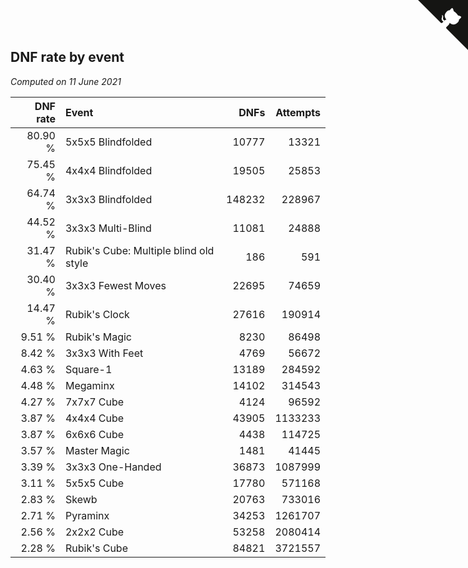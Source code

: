 ## DNF rate by event

*Computed on 11 June 2021*

| DNF rate | Event | DNFs | Attempts |
| ---: | :--- | ---: | ---: |
| 80.90 % | 5x5x5 Blindfolded | 10777 | 13321 |
| 75.45 % | 4x4x4 Blindfolded | 19505 | 25853 |
| 64.74 % | 3x3x3 Blindfolded | 148232 | 228967 |
| 44.52 % | 3x3x3 Multi-Blind | 11081 | 24888 |
| 31.47 % | Rubik's Cube: Multiple blind old style | 186 | 591 |
| 30.40 % | 3x3x3 Fewest Moves | 22695 | 74659 |
| 14.47 % | Rubik's Clock | 27616 | 190914 |
| 9.51 % | Rubik's Magic | 8230 | 86498 |
| 8.42 % | 3x3x3 With Feet | 4769 | 56672 |
| 4.63 % | Square-1 | 13189 | 284592 |
| 4.48 % | Megaminx | 14102 | 314543 |
| 4.27 % | 7x7x7 Cube | 4124 | 96592 |
| 3.87 % | 4x4x4 Cube | 43905 | 1133233 |
| 3.87 % | 6x6x6 Cube | 4438 | 114725 |
| 3.57 % | Master Magic | 1481 | 41445 |
| 3.39 % | 3x3x3 One-Handed | 36873 | 1087999 |
| 3.11 % | 5x5x5 Cube | 17780 | 571168 |
| 2.83 % | Skewb | 20763 | 733016 |
| 2.71 % | Pyraminx | 34253 | 1261707 |
| 2.56 % | 2x2x2 Cube | 53258 | 2080414 |
| 2.28 % | Rubik's Cube | 84821 | 3721557 |


<a href="https://github.com/jonatanklosko/wca_statistics" class="github-corner" aria-label="View source on Github"><svg width="80" height="80" viewBox="0 0 250 250" style="fill:#151513; color:#fff; position: absolute; top: 0; border: 0; right: 0;" aria-hidden="true"><path d="M0,0 L115,115 L130,115 L142,142 L250,250 L250,0 Z"></path><path d="M128.3,109.0 C113.8,99.7 119.0,89.6 119.0,89.6 C122.0,82.7 120.5,78.6 120.5,78.6 C119.2,72.0 123.4,76.3 123.4,76.3 C127.3,80.9 125.5,87.3 125.5,87.3 C122.9,97.6 130.6,101.9 134.4,103.2" fill="currentColor" style="transform-origin: 130px 106px;" class="octo-arm"></path><path d="M115.0,115.0 C114.9,115.1 118.7,116.5 119.8,115.4 L133.7,101.6 C136.9,99.2 139.9,98.4 142.2,98.6 C133.8,88.0 127.5,74.4 143.8,58.0 C148.5,53.4 154.0,51.2 159.7,51.0 C160.3,49.4 163.2,43.6 171.4,40.1 C171.4,40.1 176.1,42.5 178.8,56.2 C183.1,58.6 187.2,61.8 190.9,65.4 C194.5,69.0 197.7,73.2 200.1,77.6 C213.8,80.2 216.3,84.9 216.3,84.9 C212.7,93.1 206.9,96.0 205.4,96.6 C205.1,102.4 203.0,107.8 198.3,112.5 C181.9,128.9 168.3,122.5 157.7,114.1 C157.9,116.9 156.7,120.9 152.7,124.9 L141.0,136.5 C139.8,137.7 141.6,141.9 141.8,141.8 Z" fill="currentColor" class="octo-body"></path></svg></a><style>.github-corner:hover .octo-arm{animation:octocat-wave 560ms ease-in-out}@keyframes octocat-wave{0%,100%{transform:rotate(0)}20%,60%{transform:rotate(-25deg)}40%,80%{transform:rotate(10deg)}}@media (max-width:500px){.github-corner:hover .octo-arm{animation:none}.github-corner .octo-arm{animation:octocat-wave 560ms ease-in-out}}</style>
